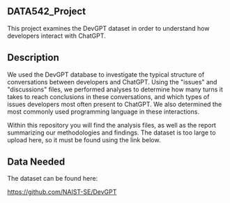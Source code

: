 ## DATA542_Project

This project examines the DevGPT dataset in order to understand how developers interact with ChatGPT. 

## Description

We used the DevGPT database to investigate the typical structure of conversations between developers and ChatGPT. Using the "issues" and "discussions" files, we performed analyses to determine how many turns it takes to reach conclusions in these conversations, and which types of issues developers most often present to ChatGPT. We also determined the most commonly used programming language in these interactions. 

Within this repository you will find the analysis files, as well as the report summarizing our methodologies and findings. The dataset is too large to upload here, so it must be found using the link below. 

## Data Needed

The dataset can be found here:

https://github.com/NAIST-SE/DevGPT
